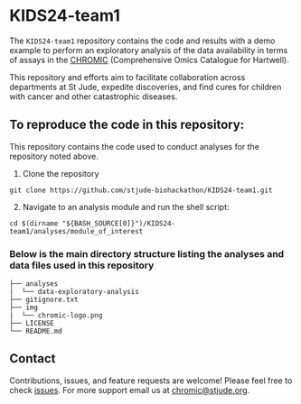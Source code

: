 # KIDS24-team1

The `KIDS24-team1` repository contains the code and results with a demo example to perform an exploratory analysis of the data availability in terms of assays in the [CHROMIC](https://chromic.stjude.org) (Comprehensive Omics Catalogue for Hartwell).

This repository and efforts aim to facilitate collaboration across departments at St Jude, expedite discoveries, and find cures for children with cancer and other catastrophic diseases.


## To reproduce the code in this repository:
This repository contains the code used to conduct analyses for the repository noted above.

1. Clone the repository
```
git clone https://github.com/stjude-biohackathon/KIDS24-team1.git
```

2. Navigate to an analysis module and run the shell script:
```
cd $(dirname "${BASH_SOURCE[0]}")/KIDS24-team1/analyses/module_of_interest
```

### Below is the main directory structure listing the analyses and data files used in this repository

```
├── analyses
|  └── data-exploratory-analysis
├── gitignore.txt
├── img
|  └── chromic-logo.png
├── LICENSE
└── README.md
```

## Contact

Contributions, issues, and feature requests are welcome! Please feel free to check [issues](https://github.com/stjude-biohackathon/KIDS24-team1/issues).
For more support email us at [chromic@stjude.org](chromic@stjude.org).

